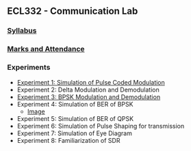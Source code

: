 ## ECL332 - Communication Lab
### [Syllabus](docs/ECL332-COMMLAB-SYLLABUS.pdf)
### [Marks and Attendance](https://docs.google.com/spreadsheets/d/1_nH9x66uNC0jId7nLExyCGITvl0BLXD0/edit?usp=sharing&ouid=109861562172723353410&rtpof=true&sd=true)
### Experiments
+ [Experiment 1: Simulation of Pulse Coded Modulation](docs/Exp1_PCM.pdf)
+ Experiment 2: Delta Modulation and Demodulation
+ [Experiment 3: BPSK Modulation and Demodulation](docs/Bpsk-CircuitDiagram-ModulationDemodulation.pdf)
+ Experiment 4: Simulation of BER of BPSK
  - [Image](images/cameraman.jpg)
+ Experiment 5: Simulation of BER of QPSK
+ Experiment 6: Simulation of Pulse Shaping for transmission
+ Experiment 7: Simulation of Eye Diagram
+ Experiment 8: Familiarization of SDR
